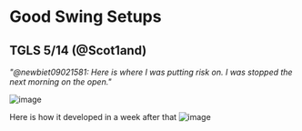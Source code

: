 # Good Swing Setups

## TGLS 5/14 (@Scot1and)
_"@newbiet09021581: Here is where I was putting risk on.  I was stopped the next morning on the open."_

![image](https://user-images.githubusercontent.com/27897180/119530514-ed7a5380-bd37-11eb-956d-983815ef9689.png)


Here is how it developed in a week after that
![image](https://user-images.githubusercontent.com/27897180/119530576-fec36000-bd37-11eb-9eda-e8b1c895a036.png)


